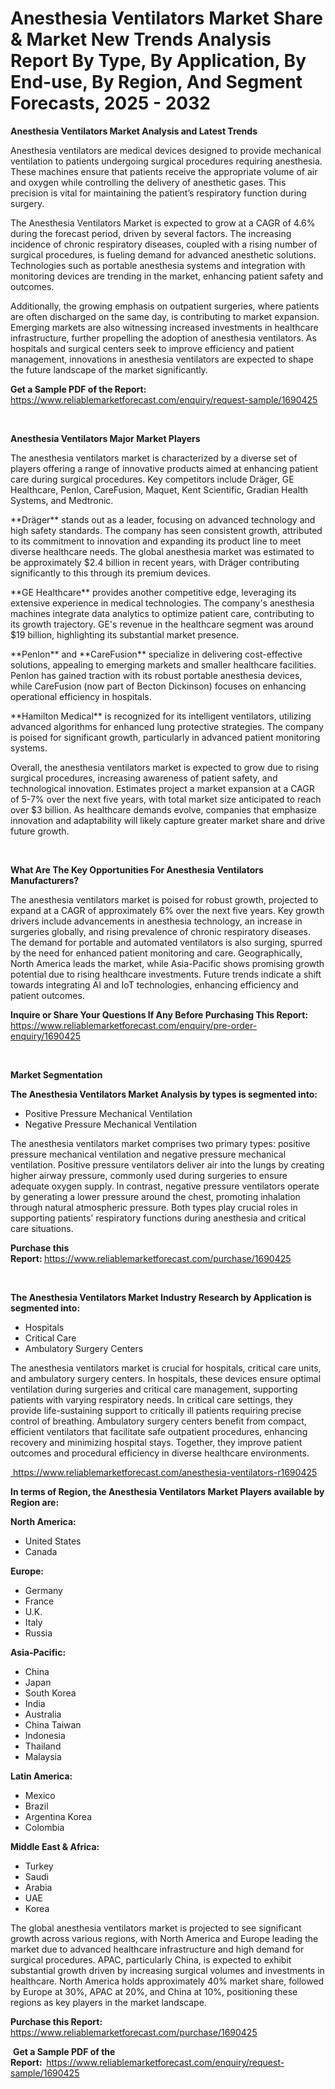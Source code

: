 <p><h1>Anesthesia Ventilators Market Share & Market New Trends Analysis Report By Type, By Application, By End-use, By Region, And Segment Forecasts, 2025 - 2032</h1></p><p><strong>Anesthesia Ventilators Market Analysis and Latest Trends</strong></p>
<p><p>Anesthesia ventilators are medical devices designed to provide mechanical ventilation to patients undergoing surgical procedures requiring anesthesia. These machines ensure that patients receive the appropriate volume of air and oxygen while controlling the delivery of anesthetic gases. This precision is vital for maintaining the patient’s respiratory function during surgery.</p><p>The Anesthesia Ventilators Market is expected to grow at a CAGR of 4.6% during the forecast period, driven by several factors. The increasing incidence of chronic respiratory diseases, coupled with a rising number of surgical procedures, is fueling demand for advanced anesthetic solutions. Technologies such as portable anesthesia systems and integration with monitoring devices are trending in the market, enhancing patient safety and outcomes.</p><p>Additionally, the growing emphasis on outpatient surgeries, where patients are often discharged on the same day, is contributing to market expansion. Emerging markets are also witnessing increased investments in healthcare infrastructure, further propelling the adoption of anesthesia ventilators. As hospitals and surgical centers seek to improve efficiency and patient management, innovations in anesthesia ventilators are expected to shape the future landscape of the market significantly.</p></p>
<p><strong>Get a Sample PDF of the Report:&nbsp;</strong> <a href="https://www.reliablemarketforecast.com/enquiry/request-sample/1690425?utm_campaign=3104&utm_medium=2&utm_source=Github&utm_content=ia&utm_term=13042025&utm_id=anesthesia-ventilators">https://www.reliablemarketforecast.com/enquiry/request-sample/1690425</a></p>
<p>&nbsp;</p>
<p><strong>Anesthesia Ventilators Major Market Players</strong></p>
<p><p>The anesthesia ventilators market is characterized by a diverse set of players offering a range of innovative products aimed at enhancing patient care during surgical procedures. Key competitors include Dräger, GE Healthcare, Penlon, CareFusion, Maquet, Kent Scientific, Gradian Health Systems, and Medtronic.</p><p>**Dräger** stands out as a leader, focusing on advanced technology and high safety standards. The company has seen consistent growth, attributed to its commitment to innovation and expanding its product line to meet diverse healthcare needs. The global anesthesia market was estimated to be approximately $2.4 billion in recent years, with Dräger contributing significantly to this through its premium devices.</p><p>**GE Healthcare** provides another competitive edge, leveraging its extensive experience in medical technologies. The company's anesthesia machines integrate data analytics to optimize patient care, contributing to its growth trajectory. GE's revenue in the healthcare segment was around $19 billion, highlighting its substantial market presence.</p><p>**Penlon** and **CareFusion** specialize in delivering cost-effective solutions, appealing to emerging markets and smaller healthcare facilities. Penlon has gained traction with its robust portable anesthesia devices, while CareFusion (now part of Becton Dickinson) focuses on enhancing operational efficiency in hospitals.</p><p>**Hamilton Medical** is recognized for its intelligent ventilators, utilizing advanced algorithms for enhanced lung protective strategies. The company is poised for significant growth, particularly in advanced patient monitoring systems.</p><p>Overall, the anesthesia ventilators market is expected to grow due to rising surgical procedures, increasing awareness of patient safety, and technological innovation. Estimates project a market expansion at a CAGR of 5-7% over the next five years, with total market size anticipated to reach over $3 billion. As healthcare demands evolve, companies that emphasize innovation and adaptability will likely capture greater market share and drive future growth.</p></p>
<p>&nbsp;</p>
<p><strong>What Are The Key Opportunities For Anesthesia Ventilators Manufacturers?</strong></p>
<p><p>The anesthesia ventilators market is poised for robust growth, projected to expand at a CAGR of approximately 6% over the next five years. Key growth drivers include advancements in anesthesia technology, an increase in surgeries globally, and rising prevalence of chronic respiratory diseases. The demand for portable and automated ventilators is also surging, spurred by the need for enhanced patient monitoring and care. Geographically, North America leads the market, while Asia-Pacific shows promising growth potential due to rising healthcare investments. Future trends indicate a shift towards integrating AI and IoT technologies, enhancing efficiency and patient outcomes.</p></p>
<p><strong>Inquire or Share Your Questions If Any Before Purchasing This Report:</strong> <a href="https://www.reliablemarketforecast.com/enquiry/pre-order-enquiry/1690425?utm_campaign=3104&utm_medium=2&utm_source=Github&utm_content=ia&utm_term=13042025&utm_id=anesthesia-ventilators">https://www.reliablemarketforecast.com/enquiry/pre-order-enquiry/1690425</a></p>
<p>&nbsp;</p>
<p><strong>Market Segmentation</strong></p>
<p><strong>The Anesthesia Ventilators Market Analysis by types is segmented into:</strong></p>
<p><ul><li>Positive Pressure Mechanical Ventilation</li><li>Negative Pressure Mechanical Ventilation</li></ul></p>
<p><p>The anesthesia ventilators market comprises two primary types: positive pressure mechanical ventilation and negative pressure mechanical ventilation. Positive pressure ventilators deliver air into the lungs by creating higher airway pressure, commonly used during surgeries to ensure adequate oxygen supply. In contrast, negative pressure ventilators operate by generating a lower pressure around the chest, promoting inhalation through natural atmospheric pressure. Both types play crucial roles in supporting patients' respiratory functions during anesthesia and critical care situations.</p></p>
<p><strong>Purchase this Report:&nbsp;</strong><a href="https://www.reliablemarketforecast.com/purchase/1690425?utm_campaign=3104&utm_medium=2&utm_source=Github&utm_content=ia&utm_term=13042025&utm_id=anesthesia-ventilators">https://www.reliablemarketforecast.com/purchase/1690425</a></p>
<p>&nbsp;</p>
<p><strong>The Anesthesia Ventilators Market Industry Research by Application is segmented into:</strong></p>
<p><ul><li>Hospitals</li><li>Critical Care</li><li>Ambulatory Surgery Centers</li></ul></p>
<p><p>The anesthesia ventilators market is crucial for hospitals, critical care units, and ambulatory surgery centers. In hospitals, these devices ensure optimal ventilation during surgeries and critical care management, supporting patients with varying respiratory needs. In critical care settings, they provide life-sustaining support to critically ill patients requiring precise control of breathing. Ambulatory surgery centers benefit from compact, efficient ventilators that facilitate safe outpatient procedures, enhancing recovery and minimizing hospital stays. Together, they improve patient outcomes and procedural efficiency in diverse healthcare environments.</p></p>
<p><a href="https://www.reliablemarketforecast.com/anesthesia-ventilators-r1690425?utm_campaign=3104&utm_medium=2&utm_source=Github&utm_content=ia&utm_term=13042025&utm_id=anesthesia-ventilators">&nbsp;https://www.reliablemarketforecast.com/anesthesia-ventilators-r1690425</a></p>
<p><strong>In terms of Region, the Anesthesia Ventilators Market Players available by Region are:</strong></p>
<p>
    <p> <strong> North America: </strong>
        <ul>
            <li>United States</li>
            <li>Canada</li>
        </ul>
        </p> 
    <p> <strong> Europe: </strong>
        <ul>
            <li>Germany</li>
            <li>France</li>
            <li>U.K.</li>
            <li>Italy</li>
            <li>Russia</li>
        </ul>
        </p> 
    <p> <strong> Asia-Pacific: </strong>
        <ul>
            <li>China</li>
            <li>Japan</li>
            <li>South Korea</li>
            <li>India</li>
            <li>Australia</li>
            <li>China Taiwan</li>
            <li>Indonesia</li>
            <li>Thailand</li>
            <li>Malaysia</li>
        </ul>
        </p> 
    <p> <strong> Latin America: </strong>
        <ul>
            <li>Mexico</li>
            <li>Brazil</li>
            <li>Argentina Korea</li>
            <li>Colombia</li>
        </ul>
        </p> 
    <p> <strong> Middle East & Africa: </strong>
        <ul>
            <li>Turkey</li>
            <li>Saudi</li>
            <li>Arabia</li>
            <li>UAE</li>
            <li>Korea</li>
        </ul>
    </p>
    </p>
<p><p>The global anesthesia ventilators market is projected to see significant growth across various regions, with North America and Europe leading the market due to advanced healthcare infrastructure and high demand for surgical procedures. APAC, particularly China, is expected to exhibit substantial growth driven by increasing surgical volumes and investments in healthcare. North America holds approximately 40% market share, followed by Europe at 30%, APAC at 20%, and China at 10%, positioning these regions as key players in the market landscape.</p></p>
<p><strong>Purchase this Report: </strong><a href="https://www.reliablemarketforecast.com/purchase/1690425?utm_campaign=3104&utm_medium=2&utm_source=Github&utm_content=ia&utm_term=13042025&utm_id=anesthesia-ventilators">https://www.reliablemarketforecast.com/purchase/1690425</a></p>
<p>&nbsp;<strong>Get a Sample PDF of the Report:&nbsp;&nbsp;</strong><a href="https://www.reliablemarketforecast.com/enquiry/request-sample/1690425?utm_campaign=3104&utm_medium=2&utm_source=Github&utm_content=ia&utm_term=13042025&utm_id=anesthesia-ventilators">https://www.reliablemarketforecast.com/enquiry/request-sample/1690425</a></p>
<p><strong></strong></p>
<p><p></p><p></p><p></p></p>